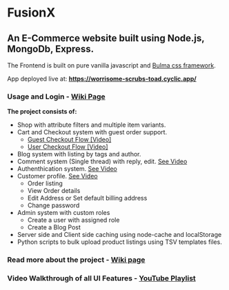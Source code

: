 # FusionX

## An E-Commerce website built using Node.js, MongoDb, Express.

The Frontend is built on pure vanilla javascript and [Bulma css framework](https://bulma.io/).

App deployed live at: **https://worrisome-scrubs-toad.cyclic.app/**



### Usage and Login - [Wiki Page](https://github.com/BennyThadikaran/FusionX/wiki)

**The project consists of:**

- Shop with attribute filters and multiple item variants.
- Cart and Checkout system with guest order support.
  - [Guest Checkout Flow [Video]](https://www.youtube.com/watch?v=hYgSgsMvSTM)
  - [User Checkout Flow [Video]](https://www.youtube.com/watch?v=f9n9TL6UCLQ)
- Blog system with listing by tags and author.
- Comment system (Single thread) with reply, edit. [See Video](https://www.youtube.com/watch?v=tXu6ZfP50Jw)
- Authenthication system. [See Video](https://www.youtube.com/watch?v=CBeDncrkYlE)
- Customer profile. [See Video](https://www.youtube.com/watch?v=KK0uDJbgjvM)
  - Order listing
  - View Order details
  - Edit Address or Set default billing address
  - Change password
- Admin system with custom roles
  - Create a user with assigned role
  - Create a Blog Post
- Server side and Client side caching using node-cache and localStorage
- Python scripts to bulk upload product listings using TSV templates files.

### Read more about the project - [Wiki page](https://github.com/BennyThadikaran/FusionX/wiki)

### Video Walkthrough of all UI Features - [YouTube Playlist](https://www.youtube.com/playlist?list=PLP8TCmaYTZwQaz7cn4pHVSeE8JTsPGNF2)
